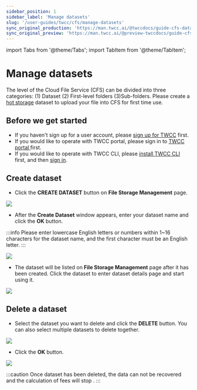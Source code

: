 ```yaml
---
sidebar_position: 1
sidebar_label: 'Manage datasets'
slug: '/user-guides/twcc/cfs/manage-datasets'
sync_original_production: 'https://man.twcc.ai/@twccdocs/guide-cfs-dataset-mngmnt-zh' 
sync_original_preview: 'https://man.twcc.ai/@preview-twccdocs/guide-cfs-dataset-mngmnt-zh'
---
```


import Tabs from '@theme/Tabs';
import TabItem from '@theme/TabItem';

# Manage datasets

The level of the Cloud File Service (CFS) can be divided into three categories: (1) Dataset (2) First-level folders (3)Sub-folders.
Please create a [hot storage](https://man.twcc.ai/@twccdocs/concept-cfs-hot-and-cold-en) dataset to upload your file into CFS for first time use.


## Before we get started

- If you haven't sign up for a user account, please [sign up for TWCC](https://www.twcc.ai/) first.
- If you would like to operate with TWCC portal, please sign in to [TWCC portal ](https://www.twcc.ai/)first.
- If you would like to operate with TWCC CLI, please <ins><a target="_blank" href = "https://man.twcc.ai/XP63CErkQve0tlN0oHxrcA?view#1-2-%E5%AE%89%E8%A3%9DTWCC-CLI">install TWCC CLI</a></ins> first, and then <ins><a target="_blank" href = "https://man.twcc.ai/XP63CErkQve0tlN0oHxrcA?view#1-3-%E9%80%B2%E5%85%A5-TWCC_CLI-%E7%92%B0%E5%A2%83%E4%B8%A6%E9%96%8B%E5%A7%8B%E4%BD%BF%E7%94%A8%E6%9C%8D%E5%8B%99">sign in</a></ins>.


## Create dataset

* Click the **CREATE DATASET** button on **File Storage Management** page.

![](https://cos.twcc.ai/SYS-MANUAL/uploads/upload_05fe774c3e494caaf61a4263891b1de4.png)

* After the **Create Dataset** window appears, enter your dataset name and click the **OK** button.

:::info
Please enter lowercase English letters or numbers within 1~16 characters for the dataset name, and the first character must be an English letter.
:::

![](https://cos.twcc.ai/SYS-MANUAL/uploads/upload_7a564ae607ff285aef4374be32d5622b.png)

* The dataset will be listed on **File Storage Management** page after it has been created. Click the dataset to enter dataset details page and start using it.

![](https://cos.twcc.ai/SYS-MANUAL/uploads/upload_bb089055fe7ced3cee84dd1c87107847.png)


## Delete a dataset

* Select the dataset you want to delete and click the **DELETE** button. You can also select multiple datasets to delete together.

![](https://cos.twcc.ai/SYS-MANUAL/uploads/upload_c1d2dffafb467961f5c02c99f90b30c6.png)

* Click the **OK** button.

![](https://cos.twcc.ai/SYS-MANUAL/uploads/upload_78b91716936bfa3970488e7621147416.png)

:::caution
Once dataset has been deleted, the data can not be recovered and the calculation of fees will stop .
:::
